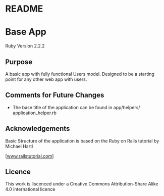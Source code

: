 # README

Base App
==============

Ruby Version 2.2.2

Purpose
-------
A basic app with fully functional Users model. Designed to be 
a starting point for any other web app with users.

Comments for Future Changes
---------------------------

 * The base title of the application can be found in app/helpers/
   application\_helper.rb

Acknowledgements
----------------

Basic Structure of the application is based on the Ruby on Rails
tutorial by Michael Hartl

[www.railstutorial.com]

Licence
--------

This work is liscenced under a Creative Commons Attribution-Share
Alike 4.0 international licence


